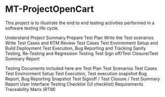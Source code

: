 # MT-ProjectOpenCart
This project is to illustrate the end to end testing activities performed in a software testing life cycle.

Understand Project Summary
Prepare Test Plan
Write the Test scenarios
Write Test Cases and RTM
Review Test Cases
Test Environment Setup and Build Deployment
Test Execution, Bug Reporting and Tracking
Sanity Testing, Re-Testing and Regression Testing
Test Sign off/Test Closure/Test Summary Report


Testing Documents included here are
 Test Plan
 Test Scenarios
 Test Cases
 Test Environment Setup
 Test Execution, Test execution snapshot
 Bug Report, Bug Reporting Snapshot
 Test Signoff / Test Closure / Test Summary Report
 User Interface Testing Checklist (UI checklist)
 Requirements Traceability Marix (RTM)
